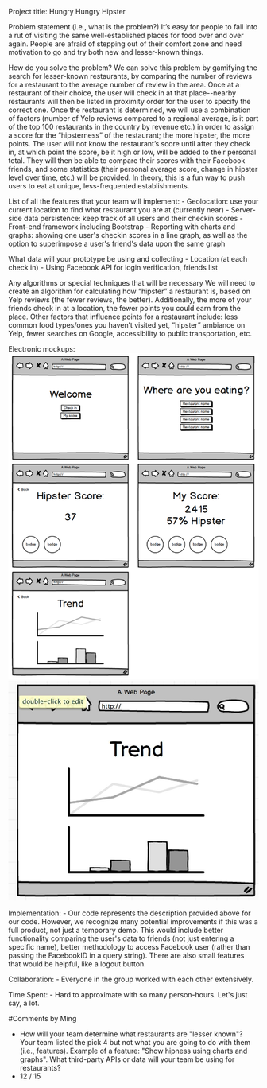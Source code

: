 Project title: Hungry Hungry Hipster

Problem statement (i.e., what is the problem?)
It’s easy for people to fall into a rut of visiting the same well-established
places for food over and over again. People are afraid of stepping out of their
comfort zone and need motivation to go and try both new and lesser-known 
things.

How do you solve the problem?
We can solve this problem by gamifying the search for lesser-known restaurants,
by comparing the number of reviews for a restaurant to the average number of
review in the area. Once at a restaurant of their choice, the user will check in
at that place--nearby restaurants will then be listed in proximity order for the
user to specify the correct one. Once the restaurant is determined, we will use
a combination of factors (number of Yelp reviews compared to a regional average,
is it part of the top 100 restaurants in the country by revenue etc.) in
order to assign a score for the “hipsterness” of the restaurant; the more 
hipster, the more points. The user will not know the restaurant’s score until
after they check in, at which point the score, be it high or low, will be added
to their personal total. They will then be able to compare their scores with 
their Facebook friends, and some statistics (their personal average score, 
change in hipster level over time, etc.) will be provided. In theory, this is a 
fun way to push users to eat at unique, less-frequented establishments.

List of all the features that your team will implement:
	- Geolocation: use your current location to find what restaurant you are
	  at (currently near)
	- Server-side data persistence: keep track of all users and their checkin 
	  scores 
	- Front-end framework including Bootstrap
	- Reporting with charts and graphs: showing one user's checkin scores in
	  a line graph, as well as the option to superimpose a user's friend's data
	  upon the same graph

What data will your prototype be using and collecting
	- Location (at each check in)
	- Using Facebook API for login verification, friends list

Any algorithms or special techniques that will be necessary
We will need to create an algorithm for calculating how “hipster” a restaurant
is, based on Yelp reviews (the fewer reviews, the better). Additionally, the 
more of your friends check in at a location, the fewer points you could earn 
from the place. Other factors that influence points for a restaurant include:
less common food types/ones you haven’t visited yet, “hipster” ambiance on
Yelp, fewer searches on Google, accessibility to public transportation, etc.

Electronic mockups:
![Mockup1](/images/mockup1.png)
![Mockup2](/images/mockup2.jpg)

Implementation:
	- Our code represents the description provided above for our code. However,
	  we recognize many potential improvements if this was a full product, not
	  just a temporary demo. This would include better functionality comparing
	  the user's data to friends (not just entering a specific name), better 
	  methodology to access Facebook user (rather than passing the FacebookID
	  in a query string). There are also small features that would be helpful, 
	  like a logout button.

Collaboration:
	- Everyone in the group worked with each other extensively.

Time Spent:
	- Hard to approximate with so many person-hours. Let's just say, a lot.

#Comments by Ming
* How will your team determine what restaurants are "lesser known"?  Your team listed the pick 4 but not what you are going to do with them (i.e., features).  Example of a feature: "Show hipness using charts and graphs".  What third-party APIs or data will your team be using for restaurants?
* 12 / 15
